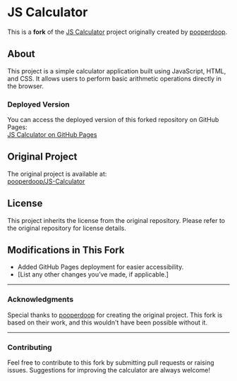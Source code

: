 # JS Calculator

This is a **fork** of the [JS Calculator](https://github.com/pooperdoop/JS-Calculator) project originally created by [pooperdoop](https://github.com/pooperdoop).

## About

This project is a simple calculator application built using JavaScript, HTML, and CSS. It allows users to perform basic arithmetic operations directly in the browser. 

### Deployed Version
You can access the deployed version of this forked repository on GitHub Pages:  
[JS Calculator on GitHub Pages](https://etan31.github.io/JS-Calculator/)

## Original Project

The original project is available at:  
[pooperdoop/JS-Calculator](https://github.com/pooperdoop/JS-Calculator)

## License

This project inherits the license from the original repository. Please refer to the original repository for license details.

## Modifications in This Fork

- Added GitHub Pages deployment for easier accessibility.
- [List any other changes you’ve made, if applicable.]

---

### Acknowledgments

Special thanks to [pooperdoop](https://github.com/pooperdoop) for creating the original project. This fork is based on their work, and this wouldn't have been possible without it.

---

### Contributing

Feel free to contribute to this fork by submitting pull requests or raising issues. Suggestions for improving the calculator are always welcome!
